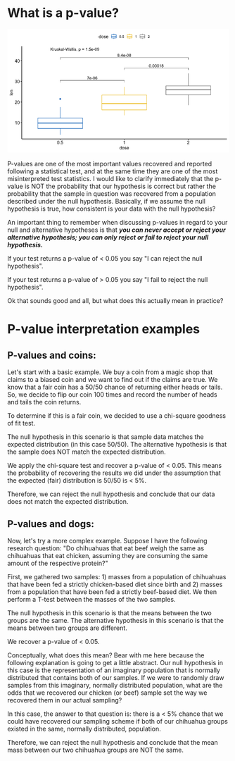 # What is a p-value?

![](../../pages/images/pval_viz.png)

P-values are one of the most important values recovered and reported following a statistical test, and at the same time they are one of the most misinterpreted test statistics.
I would like to clarify immediately that the p-value is NOT the probability that our hypothesis is correct but rather the probability that the sample in question was recovered from a population described under the null hypothesis.
Basically, if we assume the null hypothesis is true, how consistent is your data with the null hypothesis?

An important thing to remember when discussing p-values in regard to your null and alternative hypotheses is that ***you can never accept or reject your alternative hypothesis; you can only reject or fail to reject your null hypothesis.***

If your test returns a p-value of < 0.05 you say "I can reject the null hypothesis".

If your test returns a p-value of > 0.05 you say "I fail to reject the null hypothesis".

Ok that sounds good and all, but what does this actually mean in practice?

# P-value interpretation examples

## P-values and coins:
Let's start with a basic example.
We buy a coin from a magic shop that claims to a biased coin and we want to find out if the claims are true.
We know that a fair coin has a 50/50 chance of returning either heads or tails.
So, we decide to flip our coin 100 times and record the number of heads and tails the coin returns.

To determine if this is a fair coin, we decided to use a chi-square goodness of fit test.

The null hypothesis in this scenario is that sample data matches the expected distribution (in this case 50/50).
The alternative hypothesis is that the sample does NOT match the expected distribution.

We apply the chi-square test and recover a p-value of < 0.05.
This means the probability of recovering the results we did under the assumption that the expected (fair) distribution is 50/50 is < 5%.

Therefore, we can reject the null hypothesis and conclude that our data does not match the expected distribution.

## P-values and dogs:
Now, let's try a more complex example.
Suppose I have the following research question: "Do chihuahuas that eat beef weigh the same as chihuahuas that eat chicken, assuming they are consuming the same amount of the respective protein?"

First, we gathered two samples: 1) masses from a population of chihuahuas that have been fed a strictly chicken-based diet since birth and 2) masses from a population that have been fed a strictly beef-based diet.
We then perform a T-test between the masses of the two samples.

The null hypothesis in this scenario is that the means between the two groups are the same.
The alternative hypothesis in this scenario is that the means between two groups are different.

We recover a p-value of < 0.05.

Conceptually, what does this mean?
Bear with me here because the following explanation is going to get a little abstract.
Our null hypothesis in this case is the representation of an imaginary population that is normally distributed that contains both of our samples.
If we were to randomly draw samples from this imaginary, normally distributed population, what are the odds that we recovered our chicken (or beef) sample set the way we recovered them in our actual sampling?

In this case, the answer to that question is: there is a < 5% chance that we could have recovered our sampling scheme if both of our chihuahua groups existed in the same, normally distributed, population.

Therefore, we can reject the null hypothesis and conclude that the mean mass between our two chihuahua groups are NOT the same.
